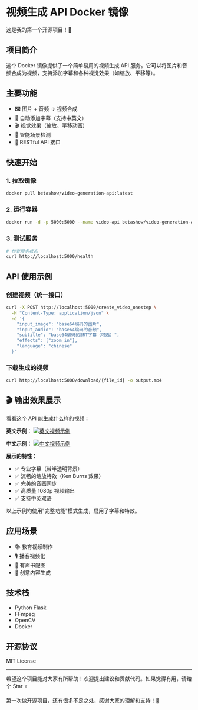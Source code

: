 # 视频生成 API Docker 镜像

这是我的第一个开源项目！🎉

## 项目简介

这个 Docker 镜像提供了一个简单易用的视频生成 API 服务。它可以将图片和音频合成为视频，支持添加字幕和各种视觉效果（如缩放、平移等）。

## 主要功能

- 🖼️ 图片 + 音频 → 视频合成
- 📝 自动添加字幕（支持中英文）
- 🎬 视觉效果（缩放、平移动画）
- 🎯 智能场景检测
- 🚀 RESTful API 接口

## 快速开始

### 1. 拉取镜像

```bash
docker pull betashow/video-generation-api:latest
```

### 2. 运行容器

```bash
docker run -d -p 5000:5000 --name video-api betashow/video-generation-api:latest
```

### 3. 测试服务

```bash
# 检查服务状态
curl http://localhost:5000/health
```

## API 使用示例

### 创建视频（统一接口）

```bash
curl -X POST http://localhost:5000/create_video_onestep \
  -H "Content-Type: application/json" \
  -d '{
    "input_image": "base64编码的图片",
    "input_audio": "base64编码的音频",
    "subtitle": "base64编码的SRT字幕（可选）",
    "effects": ["zoom_in"],
    "language": "chinese"
  }'
```

### 下载生成的视频

```bash
curl http://localhost:5000/download/{file_id} -o output.mp4
```

## 🎬 输出效果展示

看看这个 API 能生成什么样的视频：

**英文示例**：
[![英文视频示例](https://img.youtube.com/vi/JiWsyuyw1ao/maxresdefault.jpg)](https://www.youtube.com/watch?v=JiWsyuyw1ao)

**中文示例**：
[![中文视频示例](https://img.youtube.com/vi/WYFyUAk9F6k/maxresdefault.jpg)](https://www.youtube.com/watch?v=WYFyUAk9F6k)

**展示的特性**：
- ✅ 专业字幕（带半透明背景）
- ✅ 流畅的缩放特效（Ken Burns 效果）
- ✅ 完美的音画同步
- ✅ 高质量 1080p 视频输出
- ✅ 支持中英双语

以上示例均使用"完整功能"模式生成，启用了字幕和特效。

## 应用场景

- 📚 教育视频制作
- 🎙️ 播客视频化
- 📖 有声书配图
- 🎨 创意内容生成

## 技术栈

- Python Flask
- FFmpeg
- OpenCV
- Docker

## 开源协议

MIT License

---

希望这个项目能对大家有所帮助！欢迎提出建议和贡献代码。如果觉得有用，请给个 Star ⭐

第一次做开源项目，还有很多不足之处，感谢大家的理解和支持！🙏